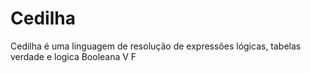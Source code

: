 # Cedilha
Cedilha é uma linguagem de resolução de expressões lógicas, tabelas verdade e logica Booleana V F
